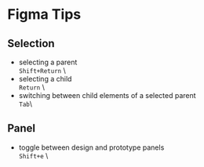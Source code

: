 # Figma Tips

## Selection
* selecting a parent \
  `Shift+Return` \
* selecting a child \
  `Return` \
* switching between child elements of a selected parent \
  `Tab`\

## Panel
* toggle between design and prototype panels \
 `Shift+e` \
